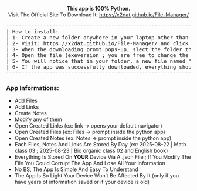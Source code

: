 <p align="center"><strong>This app is 100% Python.</strong><br>
Visit The Official Site To Download It: <a href="https://x2dat.github.io/File-Manager/">https://x2dat.github.io/File-Manager/</a></p>

<pre>
--------------------------------------------------------------------------------------------------------------------------------------
| How to install:                                                                                                                    |
| 1- Create a new folder anywhere in your laptop other than C:\Program Files\ OR any place named program files.                      |
| 2- Visit: https://x2dat.github.io/File-Manager/ and click on the "Download For Windows button".                                    |
| 3- When the downloading promt pops-up, slect the folder that you created before and install it there.                              |
| 4- Open the file (exeversion ; you are free to change the name) and add/create any file/note.                                      |
| 5- You will notice that in your folder, a new file named "file_date.json" was created: DO NOT DELETE IT, it needs to stay there!!! |
| 6- If the app was successfully downloaded, everything should run fine. (You don't need wifi to use the app)                        |
--------------------------------------------------------------------------------------------------------------------------------------
</pre>

### App Informations:
- Add Files  
- Add Links  
- Create Notes  
- Modify any of them  
- Open Created Links (ex: link → opens your default navigator)  
- Open Created Files (ex: Files → prompt inside the python app)  
- Open Created Notes (ex: Notes → prompt inside the python app)  
- Each Files, Notes And Links Are Stored By Day (ex: 2025-08-22 | Math class 03 ; 2025-08-23 | Bio organic class 02 and English book)  
- Everything Is Stored On **YOUR** Device Via A .json File ; If You Modify The File You Could Corrupt The App And Lose All Your Information  
- No BS, The App Is Simple And Easy To Understand  
- The App Is So Light Your Device Won’t Be Affected By It (only if you have years of information saved or if your device is old)  
